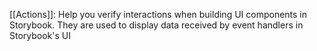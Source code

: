 [[Actions]]: Help you verify interactions when building UI components in Storybook. They are used to display data received by event handlers in Storybook's UI
